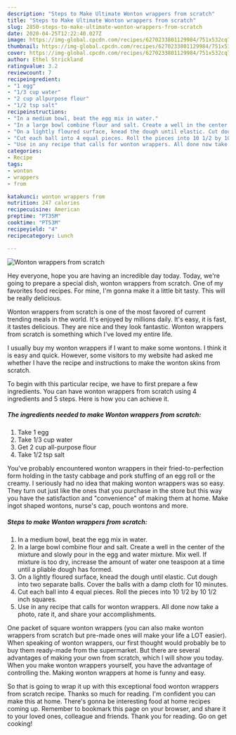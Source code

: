 ```yaml
---
description: "Steps to Make Ultimate Wonton wrappers from scratch"
title: "Steps to Make Ultimate Wonton wrappers from scratch"
slug: 2850-steps-to-make-ultimate-wonton-wrappers-from-scratch
date: 2020-04-25T12:22:40.027Z
image: https://img-global.cpcdn.com/recipes/6270233801129984/751x532cq70/wonton-wrappers-from-scratch-recipe-main-photo.jpg
thumbnail: https://img-global.cpcdn.com/recipes/6270233801129984/751x532cq70/wonton-wrappers-from-scratch-recipe-main-photo.jpg
cover: https://img-global.cpcdn.com/recipes/6270233801129984/751x532cq70/wonton-wrappers-from-scratch-recipe-main-photo.jpg
author: Ethel Strickland
ratingvalue: 3.2
reviewcount: 7
recipeingredient:
- "1 egg"
- "1/3 cup water"
- "2 cup allpurpose flour"
- "1/2 tsp salt"
recipeinstructions:
- "In a medium bowl, beat the egg mix in water."
- "In a large bowl combine flour and salt. Create a well in the center of the mixture and slowly pour in the egg and water mixture. Mix well. If mixture is too dry, increase the amount of water one teaspoon at a time until a pliable dough has formed."
- "On a lightly floured surface, knead the dough until elastic. Cut dough into two separate balls. Cover the balls with a damp cloth for 10 minutes."
- "Cut each ball into 4 equal pieces. Roll the pieces into 10 1/2 by 10 1/2 inch squares."
- "Use in any recipe that calls for wonton wrappers. All done now take a photo, rate it, and share your accomplishments."
categories:
- Recipe
tags:
- wonton
- wrappers
- from

katakunci: wonton wrappers from 
nutrition: 247 calories
recipecuisine: American
preptime: "PT35M"
cooktime: "PT53M"
recipeyield: "4"
recipecategory: Lunch

---
```



![Wonton wrappers from scratch](https://img-global.cpcdn.com/recipes/6270233801129984/751x532cq70/wonton-wrappers-from-scratch-recipe-main-photo.jpg)

Hey everyone, hope you are having an incredible day today. Today, we're going to prepare a special dish, wonton wrappers from scratch. One of my favorites food recipes. For mine, I'm gonna make it a little bit tasty. This will be really delicious.

Wonton wrappers from scratch is one of the most favored of current trending meals in the world. It's enjoyed by millions daily. It's easy, it is fast, it tastes delicious. They are nice and they look fantastic. Wonton wrappers from scratch is something which I've loved my entire life.

I usually buy my wonton wrappers if I want to make some wontons. I think it is easy and quick. However, some visitors to my website had asked me whether I have the recipe and instructions to make the wonton skins from scratch.


To begin with this particular recipe, we have to first prepare a few ingredients. You can have wonton wrappers from scratch using 4 ingredients and 5 steps. Here is how you can achieve it.

<!--inarticleads1-->

##### The ingredients needed to make Wonton wrappers from scratch:

1. Take 1 egg
1. Take 1/3 cup water
1. Get 2 cup all-purpose flour
1. Take 1/2 tsp salt


You&#39;ve probably encountered wonton wrappers in their fried-to-perfection form holding in the tasty cabbage and pork stuffing of an egg roll or the creamy. I seriously had no idea that making wonton wrappers was so easy. They turn out just like the ones that you purchase in the store but this way you have the satisfaction and &#34;convenience&#34; of making them at home. Make ingot shaped wontons, nurse&#39;s cap, pouch wontons and more. 

<!--inarticleads2-->

##### Steps to make Wonton wrappers from scratch:

1. In a medium bowl, beat the egg mix in water.
1. In a large bowl combine flour and salt. Create a well in the center of the mixture and slowly pour in the egg and water mixture. Mix well. If mixture is too dry, increase the amount of water one teaspoon at a time until a pliable dough has formed.
1. On a lightly floured surface, knead the dough until elastic. Cut dough into two separate balls. Cover the balls with a damp cloth for 10 minutes.
1. Cut each ball into 4 equal pieces. Roll the pieces into 10 1/2 by 10 1/2 inch squares.
1. Use in any recipe that calls for wonton wrappers. All done now take a photo, rate it, and share your accomplishments.


One packet of square wonton wrappers (you can also make wonton wrappers from scratch but pre-made ones will make your life a LOT easier). When speaking of wonton wrappers, our first thought would probably be to buy them ready-made from the supermarket. But there are several advantages of making your own from scratch, which I will show you today. When you make wonton wrappers yourself, you have the advantage of controlling the. Making wonton wrappers at home is funny and easy. 

So that is going to wrap it up with this exceptional food wonton wrappers from scratch recipe. Thanks so much for reading. I'm confident you can make this at home. There's gonna be interesting food at home recipes coming up. Remember to bookmark this page on your browser, and share it to your loved ones, colleague and friends. Thank you for reading. Go on get cooking!
